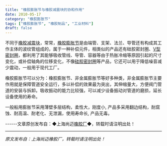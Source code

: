 ```yaml
---
title: "橡胶膨胀节与橡胶减震块的协和作用"
date: 2010-05-17
category: "橡胶膨胀节"
tags: ["橡胶膨胀节", "橡胶制品", "工业材料"]
draft: false
---
```


不同于[橡胶减震块](http://www.smpolymer.com/)，常常，[橡胶膨胀节](http://www.smpolymer.com/xiangjiaopengzhangjie/)是由端管、支架、法兰、导管还有构成其工作主体的波纹管组成的，属于一种补偿元件，相类似的产品还有硅胶密封圈、[V型密封圈](http://www.smpolymer.com/)，都利用了其能够吸收管线、导管、容器等由于热胀冷缩等原因引起的尺寸变化，或补偿轴角的位移变化，不像[硅胶密封圈](http://www.smpolymer.com/)等产品，它还可以用于降低噪音减少震动，一般用于现代工厂。

橡胶膨胀节可以分为：橡胶膨胀节、非金属膨胀节等好多种类，非金属膨胀节主要作用就是保障管道安全运行，多以补偿的效果最为突出，其伸缩量大，方便阀门管道的安装与拆卸。吸收振动的能力比较强，可以减少设备振动对管道的磨损，延长设备使用的寿命。

一般船用膨胀节采用薄壁多层结构，柔性大，刚度小, 产品多采用翻边结构，耐腐蚀、耐高温、耐老化、无泄漏，使用寿命长, 产品无毒。

------文章原创发布自：◆上海尚迈[橡胶厂](http://www.smpolymer.com/)◆，转载时请注明出处！

---

*原文发布自：上海尚迈橡胶厂，转载时请注明出处！*

